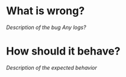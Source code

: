 # What is wrong?
_Description of the bug_
_Any logs?_

# How should it behave?
_Description of the expected behavior_
